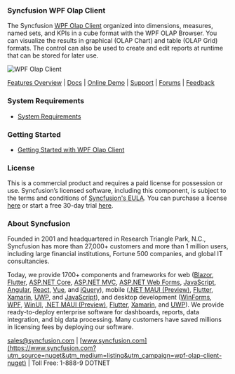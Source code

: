 ### Syncfusion WPF Olap Client
The Syncfusion [WPF Olap Client](https://www.syncfusion.com/wpf-controls/olap-client?utm_source=nuget&utm_medium=listing&utm_campaign=wpf-olap-client-nuget) organized into dimensions, measures, named sets, and KPIs in a cube format with the WPF OLAP Browser. You can visualize the results in graphical (OLAP Chart) and table (OLAP Grid) formats. The control can also be used to create and edit reports at runtime that can be stored for later use.

![WPF Olap Client](https://cdn.syncfusion.com/nuget-readme/wpf/wpf-olap-client.png)

[Features Overview](https://www.syncfusion.com/wpf-controls/olap-client?utm_source=nuget&utm_medium=listing&utm_campaign=wpf-olap-client-nuget) | [Docs](https://help.syncfusion.com/wpf/olap-client/overview?utm_source=nuget&utm_medium=listing&utm_campaign=wpf-olap-client-nuget) | [Online Demo](https://github.com/syncfusion/wpf-demos?utm_source=nuget&utm_medium=listing&utm_campaign=wpf-olap-client-nuget) | [Support](https://www.syncfusion.com/support/directtrac/incidents/newincident?utm_source=nuget&utm_medium=listing&utm_campaign=wpf-olap-client-nuget) | [Forums](https://www.syncfusion.com/forums/wpf?utm_source=nuget&utm_medium=listing&utm_campaign=wpf-olap-client-nuget) | [Feedback](https://www.syncfusion.com/feedback/wpf?utm_source=nuget&utm_medium=listing&utm_campaign=wpf-olap-client-nuget)

### System Requirements

* [System Requirements](https://help.syncfusion.com/wpf/installation/system-requirements?utm_source=nuget&utm_medium=listing&utm_campaign=wpf-olap-client-nuget)

### Getting Started

* [Getting Started with WPF Olap Client](https://help.syncfusion.com/wpf/olap-client/getting-started?utm_source=nuget&utm_medium=listing&utm_campaign=wpf-olap-client-nuget)

### License

This is a commercial product and requires a paid license for possession or use. Syncfusion’s licensed software, including this component, is subject to the terms and conditions of [Syncfusion's EULA](https://www.syncfusion.com/eula/es/?utm_source=nuget&utm_medium=listing&utm_campaign=wpf-olap-client-nuget). You can purchase a license [here](https://www.syncfusion.com/sales/products?utm_source=nuget&utm_medium=listing&utm_campaign=wpf-olap-client-nuget) or start a free 30-day trial [here](https://www.syncfusion.com/account/manage-trials/start-trials?utm_source=nuget&utm_medium=listing&utm_campaign=wpf-olap-client-nuget).

### About Syncfusion

Founded in 2001 and headquartered in Research Triangle Park, N.C., Syncfusion has more than 27,000+ customers and more than 1 million users, including large financial institutions, Fortune 500 companies, and global IT consultancies.
 
Today, we provide 1700+ components and frameworks for web ([Blazor](https://www.syncfusion.com/blazor-components?utm_source=nuget&utm_medium=listing&utm_campaign=wpf-olap-client-nuget), [Flutter](https://www.syncfusion.com/flutter-widgets?utm_source=nuget&utm_medium=listing&utm_campaign=wpf-olap-client-nuget), [ASP.NET Core](https://www.syncfusion.com/aspnet-core-ui-controls?utm_source=nuget&utm_medium=listing&utm_campaign=wpf-olap-client-nuget), [ASP.NET MVC](https://www.syncfusion.com/aspnet-mvc-ui-controls?utm_source=nuget&utm_medium=listing&utm_campaign=wpf-olap-client-nuget), [ASP.NET Web Forms](https://www.syncfusion.com/jquery/aspnet-webforms-ui-controls?utm_source=nuget&utm_medium=listing&utm_campaign=wpf-olap-client-nuget), [JavaScript](https://www.syncfusion.com/javascript-ui-controls?utm_source=nuget&utm_medium=listing&utm_campaign=wpf-olap-client-nuget), [Angular](https://www.syncfusion.com/angular-ui-components?utm_source=nuget&utm_medium=listing&utm_campaign=wpf-olap-client-nuget), [React](https://www.syncfusion.com/react-ui-components?utm_source=nuget&utm_medium=listing&utm_campaign=wpf-olap-client-nuget), [Vue](https://www.syncfusion.com/vue-ui-components?utm_source=nuget&utm_medium=listing&utm_campaign=wpf-olap-client-nuget), and [jQuery](https://www.syncfusion.com/jquery-ui-widgets?utm_source=nuget&utm_medium=listing&utm_campaign=wpf-olap-client-nuget)), mobile ([.NET MAUI (Preview)](https://www.syncfusion.com/maui-controls?utm_source=nuget&utm_medium=listing&utm_campaign=wpf-olap-client-nuget), [Flutter](https://www.syncfusion.com/flutter-widgets?utm_source=nuget&utm_medium=listing&utm_campaign=wpf-olap-client-nuget), [Xamarin](https://www.syncfusion.com/xamarin-ui-controls?utm_source=nuget&utm_medium=listing&utm_campaign=wpf-olap-client-nuget), [UWP](https://www.syncfusion.com/uwp-ui-controls?utm_source=nuget&utm_medium=listing&utm_campaign=wpf-olap-client-nuget), and [JavaScript](https://www.syncfusion.com/javascript-ui-controls?utm_source=nuget&utm_medium=listing&utm_campaign=wpf-olap-client-nuget)), and desktop development ([WinForms](https://www.syncfusion.com/winforms-ui-controls?utm_source=nuget&utm_medium=listing&utm_campaign=wpf-olap-client-nuget), [WPF](https://www.syncfusion.com/wpf-controls?utm_source=nuget&utm_medium=listing&utm_campaign=wpf-olap-client-nuget), [WinUI](https://www.syncfusion.com/winui-controls?utm_source=nuget&utm_medium=listing&utm_campaign=wpf-olap-client-nuget), [.NET MAUI (Preview)](https://www.syncfusion.com/maui-controls?utm_source=nuget&utm_medium=listing&utm_campaign=wpf-olap-client-nuget), [Flutter](https://www.syncfusion.com/flutter-widgets?utm_source=nuget&utm_medium=listing&utm_campaign=wpf-olap-client-nuget), [Xamarin](https://www.syncfusion.com/xamarin-ui-controls?utm_source=nuget&utm_medium=listing&utm_campaign=wpf-olap-client-nuget), and [UWP](https://www.syncfusion.com/uwp-ui-controls?utm_source=nuget&utm_medium=listing&utm_campaign=wpf-olap-client-nuget)). We provide ready-to-deploy enterprise software for dashboards, reports, data integration, and big data processing. Many customers have saved millions in licensing fees by deploying our software.

[sales@syncfusion.com](mailto:sales@syncfusion.com?Subject=Syncfusion%20WPF%20Olap%20Client%20-%20NuGet) | [www.syncfusion.com](https://www.syncfusion.com?utm_source=nuget&utm_medium=listing&utm_campaign=wpf-olap-client-nuget) | Toll Free: 1-888-9 DOTNET


